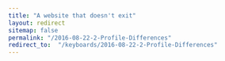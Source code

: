 ```yaml
---
title: "A website that doesn't exit"
layout: redirect
sitemap: false
permalink: "/2016-08-22-2-Profile-Differences"
redirect_to:  "/keyboards/2016-08-22-2-Profile-Differences"
---
```

